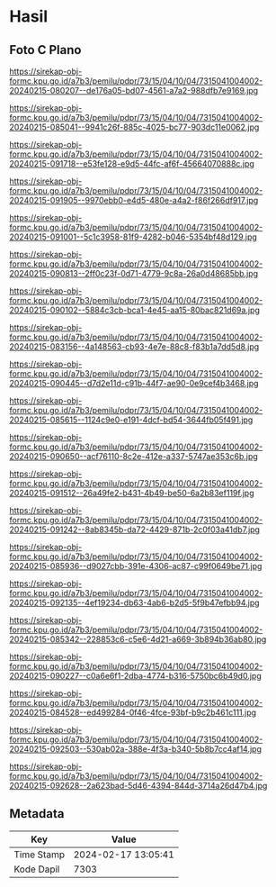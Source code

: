 # Hasil

## Foto C Plano

https://sirekap-obj-formc.kpu.go.id/a7b3/pemilu/pdpr/73/15/04/10/04/7315041004002-20240215-080207--de176a05-bd07-4561-a7a2-988dfb7e9169.jpg

https://sirekap-obj-formc.kpu.go.id/a7b3/pemilu/pdpr/73/15/04/10/04/7315041004002-20240215-085041--9941c26f-885c-4025-bc77-903dc11e0062.jpg

https://sirekap-obj-formc.kpu.go.id/a7b3/pemilu/pdpr/73/15/04/10/04/7315041004002-20240215-091718--e53fe128-e9d5-44fc-af6f-45664070888c.jpg

https://sirekap-obj-formc.kpu.go.id/a7b3/pemilu/pdpr/73/15/04/10/04/7315041004002-20240215-091905--9970ebb0-e4d5-480e-a4a2-f86f266df917.jpg

https://sirekap-obj-formc.kpu.go.id/a7b3/pemilu/pdpr/73/15/04/10/04/7315041004002-20240215-091001--5c1c3958-81f9-4282-b046-5354bf48d129.jpg

https://sirekap-obj-formc.kpu.go.id/a7b3/pemilu/pdpr/73/15/04/10/04/7315041004002-20240215-090813--2ff0c23f-0d71-4779-9c8a-26a0d48685bb.jpg

https://sirekap-obj-formc.kpu.go.id/a7b3/pemilu/pdpr/73/15/04/10/04/7315041004002-20240215-090102--5884c3cb-bca1-4e45-aa15-80bac821d69a.jpg

https://sirekap-obj-formc.kpu.go.id/a7b3/pemilu/pdpr/73/15/04/10/04/7315041004002-20240215-083156--4a148563-cb93-4e7e-88c8-f83b1a7dd5d8.jpg

https://sirekap-obj-formc.kpu.go.id/a7b3/pemilu/pdpr/73/15/04/10/04/7315041004002-20240215-090445--d7d2e11d-c91b-44f7-ae90-0e9cef4b3468.jpg

https://sirekap-obj-formc.kpu.go.id/a7b3/pemilu/pdpr/73/15/04/10/04/7315041004002-20240215-085615--1124c9e0-e191-4dcf-bd54-3644fb05f491.jpg

https://sirekap-obj-formc.kpu.go.id/a7b3/pemilu/pdpr/73/15/04/10/04/7315041004002-20240215-090650--acf76110-8c2e-412e-a337-5747ae353c6b.jpg

https://sirekap-obj-formc.kpu.go.id/a7b3/pemilu/pdpr/73/15/04/10/04/7315041004002-20240215-091512--26a49fe2-b431-4b49-be50-6a2b83ef119f.jpg

https://sirekap-obj-formc.kpu.go.id/a7b3/pemilu/pdpr/73/15/04/10/04/7315041004002-20240215-091242--8ab8345b-da72-4429-871b-2c0f03a41db7.jpg

https://sirekap-obj-formc.kpu.go.id/a7b3/pemilu/pdpr/73/15/04/10/04/7315041004002-20240215-085936--d9027cbb-391e-4306-ac87-c99f0649be71.jpg

https://sirekap-obj-formc.kpu.go.id/a7b3/pemilu/pdpr/73/15/04/10/04/7315041004002-20240215-092135--4ef19234-db63-4ab6-b2d5-5f9b47efbb94.jpg

https://sirekap-obj-formc.kpu.go.id/a7b3/pemilu/pdpr/73/15/04/10/04/7315041004002-20240215-085342--228853c6-c5e6-4d21-a669-3b894b36ab80.jpg

https://sirekap-obj-formc.kpu.go.id/a7b3/pemilu/pdpr/73/15/04/10/04/7315041004002-20240215-090227--c0a6e6f1-2dba-4774-b316-5750bc6b49d0.jpg

https://sirekap-obj-formc.kpu.go.id/a7b3/pemilu/pdpr/73/15/04/10/04/7315041004002-20240215-084528--ed499284-0f46-4fce-93bf-b9c2b461c111.jpg

https://sirekap-obj-formc.kpu.go.id/a7b3/pemilu/pdpr/73/15/04/10/04/7315041004002-20240215-092503--530ab02a-388e-4f3a-b340-5b8b7cc4af14.jpg

https://sirekap-obj-formc.kpu.go.id/a7b3/pemilu/pdpr/73/15/04/10/04/7315041004002-20240215-092628--2a623bad-5d46-4394-844d-3714a26d47b4.jpg


## Metadata

| Key        | Value               |
| ---------- | ------------------- |
| Time Stamp | 2024-02-17 13:05:41 |
| Kode Dapil | 7303                |



